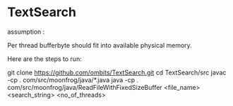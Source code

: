 # TextSearch

assumption :

 Per thread bufferbyte should fit into available physical memory.
 
 Here are the steps to run:
 
 git clone https://github.com/ombits/TextSearch.git
 cd TextSearch/src
 javac -cp . com/src/moonfrog/java/*.java
 java -cp . com/src/moonfrog/java/ReadFileWithFixedSizeBuffer <file_name> <search_string> <no_of_threads>
